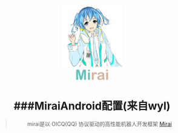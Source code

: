 <div align="center">
   <img width="160" src="docs/mirai.png" alt="logo"></br>

   <img width="95" src="docs/mirai.svg" alt="title">
   
###**MiraiAndroid配置(来自wyl)**
==

>mirai是以 OICQ(QQ) 协议驱动的高性能机器人开发框架 [Mirai](https://github.com/mamoe/mirai)
